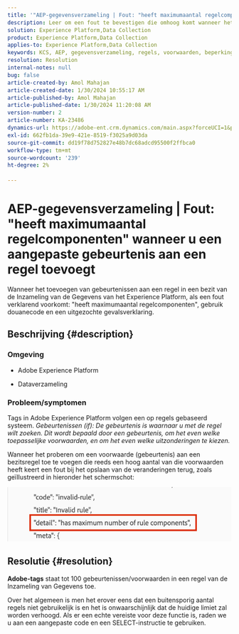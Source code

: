 ```yaml
---
title: '"AEP-gegevensverzameling | Fout: "heeft maximumaantal regelcomponenten" wanneer u een aangepaste gebeurtenis aan een regel toevoegt"'
description: Leer om een fout te bevestigen die omhoog komt wanneer het toevoegen van gebeurtenissen aan een regel in een bezit van de Inzameling van de Gegevens van het Experience Platform.
solution: Experience Platform,Data Collection
product: Experience Platform,Data Collection
applies-to: Experience Platform,Data Collection
keywords: KCS, AEP, gegevensverzameling, regels, voorwaarden, beperkingen, limiet, tags, fout, aangepaste gebeurtenis
resolution: Resolution
internal-notes: null
bug: false
article-created-by: Amol Mahajan
article-created-date: 1/30/2024 10:55:17 AM
article-published-by: Amol Mahajan
article-published-date: 1/30/2024 11:20:08 AM
version-number: 2
article-number: KA-23486
dynamics-url: https://adobe-ent.crm.dynamics.com/main.aspx?forceUCI=1&pagetype=entityrecord&etn=knowledgearticle&id=cd149808-5ebf-ee11-9079-6045bd006793
exl-id: 662fb1da-39e9-421e-8519-f3025a9d03da
source-git-commit: dd19f78d752827e48b7dc68adcd95500f2ffbca0
workflow-type: tm+mt
source-wordcount: '239'
ht-degree: 2%

---
```


# AEP-gegevensverzameling | Fout: &quot;heeft maximumaantal regelcomponenten&quot; wanneer u een aangepaste gebeurtenis aan een regel toevoegt


Wanneer het toevoegen van gebeurtenissen aan een regel in een bezit van de Inzameling van de Gegevens van het Experience Platform, als een fout verklarend voorkomt: &quot;heeft maximumaantal regelcomponenten&quot;, gebruik douanecode en een uitgezochte gevalsverklaring.

## Beschrijving {#description}


### <b>Omgeving</b>

- Adobe Experience Platform


- Dataverzameling




### <b>Probleem/symptomen</b>

Tags in Adobe Experience Platform volgen een op regels gebaseerd systeem.
*Gebeurtenissen (if): De gebeurtenis is waarnaar u met de regel wilt zoeken. Dit wordt bepaald door een gebeurtenis, om het even welke toepasselijke voorwaarden, en om het even welke uitzonderingen te kiezen.*

Wanneer het proberen om een voorwaarde (gebeurtenis) aan een bezitsregel toe te voegen die reeds een hoog aantal van die voorwaarden heeft keert een fout bij het opslaan van de veranderingen terug, zoals geïllustreerd in hieronder het schermschot:



![](assets/___d6149808-5ebf-ee11-9079-6045bd006793___.png)


## Resolutie {#resolution}


<b>Adobe-tags</b> staat tot 100 gebeurtenissen/voorwaarden in een regel van de Inzameling van Gegevens toe.

Over het algemeen is men het erover eens dat een buitensporig aantal regels niet gebruikelijk is en het is onwaarschijnlijk dat de huidige limiet zal worden verhoogd. Als er een echte vereiste voor deze functie is, raden we u aan een aangepaste code en een SELECT-instructie te gebruiken.
